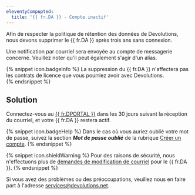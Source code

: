 ```yaml
---
eleventyCompupted:
  title: '{{ fr.DA }} - Compte inactif'
---
```

Afin de respecter la politique de rétention des données de Devolutions, nous devons supprimer le {{ fr.DA }} après trois ans sans connexion.  

Une notification par courriel sera envoyée au compte de messagerie concerné. Veuillez noter qu'il peut également s'agir d'un alias.  

{% snippet icon.badgeInfo %}
La suppression du {{ fr.DA }} n'affectera pas les contrats de licence que vous pourriez avoir avec Devolutions.  
{% endsnippet %} 

## Solution

Connectez-vous au [{{ fr.DPORTAL }}](https://portal.devolutions.com/) dans les 30 jours suivant la réception du courriel, et votre {{ fr.DA }} restera actif.  

{% snippet icon.badgeHelp %}
Dans le cas où vous auriez oublié votre mot de passe, suivez la section ***Mot de passe oublié*** de la rubrique [Créer un compte](/fr/cloud/devolutions-account/create-devolutions-account/#password).
{% endsnippet %} 

{% snippet icon.shieldWarning %}
Pour des raisons de sécurité, nous n'effectuons plus de [demandes de modification de courriel](/fr/cloud/devolutions-account/change-account-email/) pour le {{ fr.DA }}.
{% endsnippet %} 

Si vous avez des problèmes ou des préoccupations, veuillez nous en faire part à l'adresse [services@devolutions.net](mailto:service@devolutions.net).
